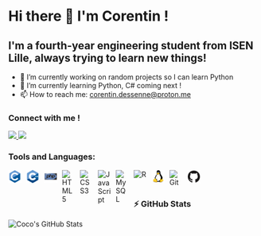 # Hi there 👋 I'm Corentin !

## I'm a fourth-year engineering student from ISEN Lille, always trying to learn new things!

- 🔭 I’m currently working on random projects so I can learn Python
- 🌱 I’m currently learning Python, C# coming next !
- 📫 How to reach me: corentin.dessenne@proton.me

### Connect with me !

<a href="https://www.linkedin.com/in/corentin-dessenne/">
    <img src="https://img.shields.io/badge/linkedin-%230077B5.svg?&style=for-the-badge&logo=linkedin&logoColor=white" />
</a>

<a href="https://twitter.com/Coco_Dsn">
    <img src="https://img.shields.io/badge/Twitter-1DA1F2?style=for-the-badge&logo=twitter&logoColor=white" />        
</a>

### Tools and Languages:

<img align="left" alt="C" width="26px" src="https://raw.githubusercontent.com/devicons/devicon/v2.14.0/icons/c/c-original.svg" style="padding-right:10px;" />
<img align="left" alt="Cpp" width="26px" src="https://raw.githubusercontent.com/devicons/devicon/v2.14.0/icons/cplusplus/cplusplus-original.svg" style="padding-right:10px;" />
<img align="left" alt="PHP" width="26px" src="https://raw.githubusercontent.com/devicons/devicon/v2.14.0/icons/php/php-original.svg" style="padding-right:10px;" />
<img align="left" alt="HTML5" width="26px" src="https://cdn.jsdelivr.net/gh/devicons/devicon/icons/html5/html5-original.svg" style="padding-right:10px;" />
<img align="left" alt="CSS3" width="26px" src="https://cdn.jsdelivr.net/gh/devicons/devicon/icons/css3/css3-original.svg" style="padding-right:10px;" />
<img align="left" alt="JavaScript" width="26px" src="https://cdn.jsdelivr.net/gh/devicons/devicon/icons/javascript/javascript-original.svg" style="padding-right:10px;" />
<img align="left" alt="MySQL" width="26px" src="https://cdn.jsdelivr.net/gh/devicons/devicon/icons/mysql/mysql-original.svg" style="padding-right:10px;" />
<img align="left" alt="R" width="26px" src="https://cdn.jsdelivr.net/gh/devicons/devicon/icons/r/r-original.svg" style="padding-right:10px;" />
<img align="left" alt="Linux" width="26px" src="https://raw.githubusercontent.com/devicons/devicon/v2.14.0/icons/linux/linux-original.svg" style="padding-right:10px;" />
<img align="left" alt="Git" width="26px" src="https://cdn.jsdelivr.net/gh/devicons/devicon/icons/git/git-original.svg" style="padding-right:10px;" />
<img align="left" alt="GitHub" width="26px" src="https://raw.githubusercontent.com/devicons/devicon/v2.14.0/icons/github/github-original.svg" style="padding-right:10px;" />
<br/>
<br/>

### :zap: GitHub Stats</summary>
<img align="left" alt="Coco's GitHub Stats" src="https://github-readme-stats.vercel.app/api?username=corentindessenne&show_icons=true&hide_border=false&title_color=ff652f&icon_color=FFE400&bg_color=09131B&text_color=ffffff&border_color=0c1a25"/>
